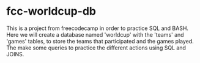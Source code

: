 # fcc-worldcup-db
This is a project from freecodecamp in order to practice SQL and BASH.
Here we will create a database named 'worldcup' with the 'teams' and 'games' tables, to store the teams that participated and the games played.
The make some queries to practice the different actions using SQL and JOINS.
